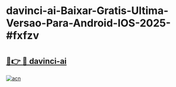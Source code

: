 # davinci-ai-Baixar-Gratis-Ultima-Versao-Para-Android-IOS-2025-#fxfzv

# <h2><a href="https://ainizakaria.my?title=davinci-ai&ref=24M">🔗👉 🔴 davinci-ai</a></h2>

[![acn](https://github.com/user-attachments/assets/0f9c940e-d8b0-45ae-aac7-cd30a18b3e1c)](https://ainizakaria.my?title=davinci-ai&ref=24M)

